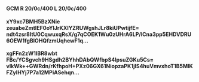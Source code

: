 #### GCM R 20/0c/400 L 20/0c/400
**xY9xc7BMH5BzXNie**<br/>**zeuabeZmtIEF0oYlJrKXIYZRUWgshJLr8kiUPwtijfE=**<br/>**ndt4zsr8ltU0CqwuxqRsX/g7qCOEK1Wu0zUHrA6LP/lCna3pp5EHDVDRU6OEW1fgBlOHQfzmUqhewF1q...**<br/><br/>
**xgFFn2zW1IBR8wbt**<br/>**FBc/YCSgvch9HSgdh2BYhhDAbQWfbpS4lpsuZGKu5Cs=**<br/>**vIkWk++GWRdn/rKfhpoH+PXz06GX61NiopzaPK1jlS4huVmvxhoT1B5MlKFZyIHYj7P7a12MPiASehqn...**